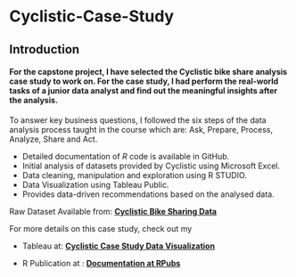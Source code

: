 # Cyclistic-Case-Study

## **Introduction**

#### For the capstone project, I have selected the Cyclistic bike share analysis case study to work on. For the case study, I had perform the real-world tasks of a junior data analyst and find out the meaningful insights after the analysis.

To answer key business questions, I followed the six steps of the data analysis process taught in the course which are: Ask, Prepare, Process, Analyze, Share and Act.

- Detailed documentation of *R* code is available in GitHub.
- Initial analysis of datasets provided by Cyclistic using Microsoft Excel.
- Data cleaning, manipulation and exploration using R STUDIO.
- Data Visualization using Tableau Public.
- Provides data-driven recommendations based on the analysed data.

Raw Dataset Available from: **<a href="https://divvy-tripdata.s3.amazonaws.com/index.html" rel="nofollow">Cyclistic Bike Sharing Data</a>**

For more details on this case study, check out my 
- Tableau at: **<a href="https://public.tableau.com/app/profile/prince1103/viz/Bikeshare-GoogleCapstonePrince/Dashboard3#1" rel="nofollow">Cyclistic Case Study Data Visualization</a>**

- R Publication at : **<a href ="https://rpubs.com/Prince09/CityBike" rel="nofollow">Documentation at RPubs</a>**
